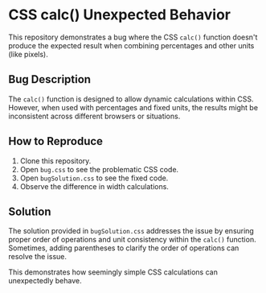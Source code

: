# CSS calc() Unexpected Behavior

This repository demonstrates a bug where the CSS `calc()` function doesn't produce the expected result when combining percentages and other units (like pixels).

## Bug Description

The `calc()` function is designed to allow dynamic calculations within CSS. However, when used with percentages and fixed units, the results might be inconsistent across different browsers or situations.

## How to Reproduce

1.  Clone this repository.
2.  Open `bug.css` to see the problematic CSS code.
3.  Open `bugSolution.css` to see the fixed code.
4. Observe the difference in width calculations.

## Solution

The solution provided in `bugSolution.css` addresses the issue by ensuring proper order of operations and unit consistency within the `calc()` function. Sometimes, adding parentheses to clarify the order of operations can resolve the issue.

This demonstrates how seemingly simple CSS calculations can unexpectedly behave.
